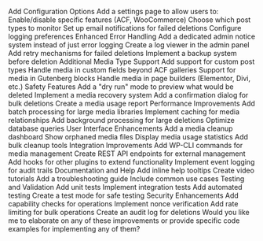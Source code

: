 Add Configuration Options
Add a settings page to allow users to:
Enable/disable specific features (ACF, WooCommerce)
Choose which post types to monitor
Set up email notifications for failed deletions
Configure logging preferences
Enhanced Error Handling
Add a dedicated admin notice system instead of just error logging
Create a log viewer in the admin panel
Add retry mechanisms for failed deletions
Implement a backup system before deletion
Additional Media Type Support
Add support for custom post types
Handle media in custom fields beyond ACF galleries
Support for media in Gutenberg blocks
Handle media in page builders (Elementor, Divi, etc.)
Safety Features
Add a "dry run" mode to preview what would be deleted
Implement a media recovery system
Add a confirmation dialog for bulk deletions
Create a media usage report
Performance Improvements
Add batch processing for large media libraries
Implement caching for media relationships
Add background processing for large deletions
Optimize database queries
User Interface Enhancements
Add a media cleanup dashboard
Show orphaned media files
Display media usage statistics
Add bulk cleanup tools
Integration Improvements
Add WP-CLI commands for media management
Create REST API endpoints for external management
Add hooks for other plugins to extend functionality
Implement event logging for audit trails
Documentation and Help
Add inline help tooltips
Create video tutorials
Add a troubleshooting guide
Include common use cases
Testing and Validation
Add unit tests
Implement integration tests
Add automated testing
Create a test mode for safe testing
Security Enhancements
Add capability checks for operations
Implement nonce verification
Add rate limiting for bulk operations
Create an audit log for deletions
Would you like me to elaborate on any of these improvements or provide specific code examples for implementing any of them?